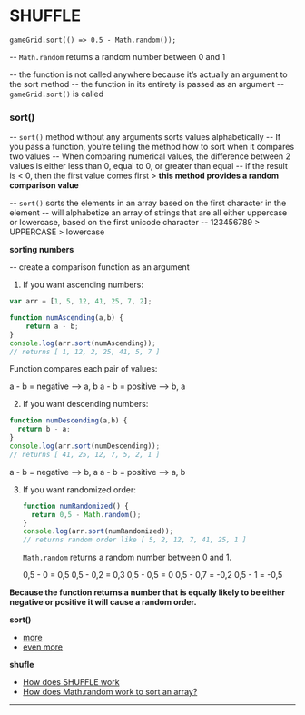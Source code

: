 # SHUFFLE

`gameGrid.sort(() => 0.5 - Math.random());`


-- `Math.random` returns a random number between 0 and 1

-- the function is not called anywhere because it’s actually an argument to the sort method
-- the function in its entirety is passed as an argument
-- `gameGrid.sort()` is called
  

  ### sort()

-- `sort()` method without any arguments sorts values alphabetically
-- If you pass a function, you’re telling the method how to sort when it compares two values
-- When comparing numerical values, the difference between 2 values is either less than 0, equal to 0, or greater than equal
-- if the result is < 0, then the first value comes first >  **this method provides a random comparison value** 

-- `sort()` sorts the elements in an array based on the first character in the element
-- will alphabetize an array of strings that are all either uppercase or lowercase, based on the first unicode character
-- 123456789 > UPPERCASE > lowercase 


  **sorting numbers**

  -- create a comparison function as an argument

1. If you want ascending numbers:

  ```js
  var arr = [1, 5, 12, 41, 25, 7, 2];

  function numAscending(a,b) {
      return a - b;
  }
  console.log(arr.sort(numAscending));
  // returns [ 1, 12, 2, 25, 41, 5, 7 ]
  ```

  Function compares each pair of values:

  a - b = negative --> a, b
  a - b = positive --> b, a


2. If you want descending numbers:

  ```js
  function numDescending(a,b) {
    return b - a;
  }
  console.log(arr.sort(numDescending));
  // returns [ 41, 25, 12, 7, 5, 2, 1 ] 
  ```
  a - b = negative --> b, a
  a - b = positive --> a, b


 3. If you want randomized order:

    ```js
    function numRandomized() {
      return 0,5 - Math.random();
    }
    console.log(arr.sort(numRandomized));
    // returns random order like [ 5, 2, 12, 7, 41, 25, 1 ]
    ```

    `Math.random` returns a random number between 0 and 1.

      0,5 - 0 = 0,5
      0,5 - 0,2 = 0,3
      0,5 - 0,5 = 0
      0,5 - 0,7 = -0,2
      0,5 - 1 = -0,5

   **Because the function returns a number that is equally likely to be either negative or positive it will cause a random order.**



**sort()**

- [more](http://www.javascriptkit.com/javatutors/arraysort.shtml)
- [even more](https://www.digitalocean.com/community/tutorials/how-to-use-array-methods-in-javascript-mutator-methods)


**shufle**
  
- [How does SHUFFLE work](https://www.codecademy.com/forum_questions/4f609c49e0bd2b0003011313)
-  [How does Math.random work to sort an array?](https://forum.freecodecamp.org/t/how-does-math-random-work-to-sort-an-array/151540)


---